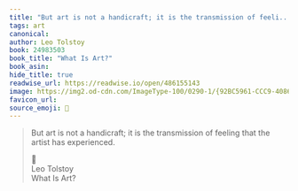```yaml
---
title: "But art is not a handicraft; it is the transmission of feeli..."
tags: art
canonical: 
author: Leo Tolstoy
book: 24983503
book_title: "What Is Art?"
book_asin: 
hide_title: true
readwise_url: https://readwise.io/open/486155143
image: https://img2.od-cdn.com/ImageType-100/0290-1/{92BC5961-CCC9-4086-8682-04D093597975}Img100.jpg
favicon_url: 
source_emoji: 📕
---
```


> But art is not a handicraft; it is the transmission of feeling that the artist has experienced.
> <div class="quoteback-footer"><div class="quoteback-avatar"><span class="mini-emoji"> 📕</span></div><div class="quoteback-metadata"><div class="metadata-inner"><span style="display:none">FROM:</span><div aria-label="Leo Tolstoy" class="quoteback-author"> Leo Tolstoy</div><div aria-label="What Is Art?" class="quoteback-title"> What Is Art?</div></div></div></div>